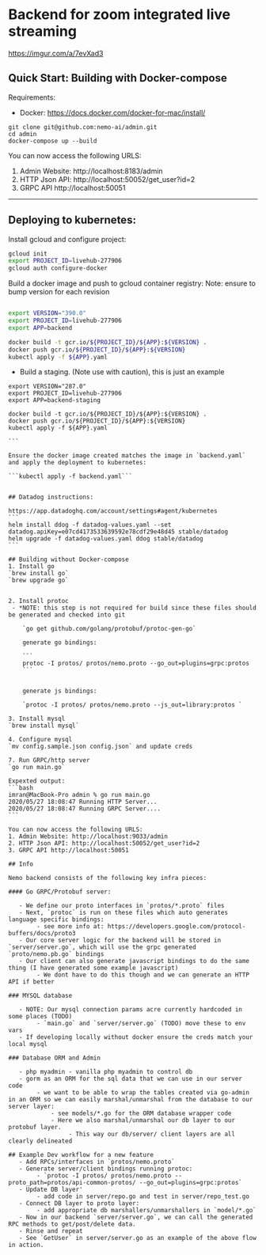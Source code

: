# Backend for zoom integrated live streaming

https://imgur.com/a/7evXad3

## Quick Start: Building with Docker-compose

Requirements:
- Docker: https://docs.docker.com/docker-for-mac/install/

```
git clone git@github.com:nemo-ai/admin.git
cd admin
docker-compose up --build
```

You can now access the following URLS:
1. Admin Website: http://localhost:8183/admin
2. HTTP Json API: http://localhost:50052/get_user?id=2
3. GRPC API http://localhost:50051 
 
---

## Deploying to kubernetes:

Install gcloud and configure project:

```bash
gcloud init
export PROJECT_ID=livehub-277906
gcloud auth configure-docker
```

Build a docker image and push to gcloud container registry:
Note: ensure to bump version for each revision

```bash

export VERSION="390.0"
export PROJECT_ID=livehub-277906
export APP=backend

docker build -t gcr.io/${PROJECT_ID}/${APP}:${VERSION} .
docker push gcr.io/${PROJECT_ID}/${APP}:${VERSION}
kubectl apply -f ${APP}.yaml

```

- Build a staging.  (Note use with caution), this is just an example
````
export VERSION="287.0"
export PROJECT_ID=livehub-277906
export APP=backend-staging

docker build -t gcr.io/${PROJECT_ID}/${APP}:${VERSION} .
docker push gcr.io/${PROJECT_ID}/${APP}:${VERSION}
kubectl apply -f ${APP}.yaml

```

Ensure the docker image created matches the image in `backend.yaml` and apply the deployment to kubernetes:

```kubectl apply -f backend.yaml```


## Datadog instructions:

https://app.datadoghq.com/account/settings#agent/kubernetes
```
helm install ddog -f datadog-values.yaml --set datadog.apiKey=e07cd4173533639592e78cdf29e48d45 stable/datadog 
helm upgrade -f datadog-values.yaml ddog stable/datadog
```

## Building without Docker-compose
1. Install go
`brew install go`
`brew upgrade go`


2. Install protoc
 - *NOTE: this step is not required for build since these files should be generated and checked into git

    `go get github.com/golang/protobuf/protoc-gen-go`
    
    generate go bindings:
    
    ```
    protoc -I protos/ protos/nemo.proto --go_out=plugins=grpc:protos
    ```

    
    generate js bindings:
    
    `protoc -I protos/ protos/nemo.proto --js_out=library:protos `

3. Install mysql
`brew install mysql`

4. Configure mysql
`mv config.sample.json config.json` and update creds

7. Run GRPC/http server
`go run main.go`

Expexted output:
```bash
imran@MacBook-Pro admin % go run main.go 
2020/05/27 18:08:47 Running HTTP Server...
2020/05/27 18:08:47 Running GRPC Server....
```

You can now access the following URLS:
1. Admin Website: http://localhost:9033/admin
2. HTTP Json API: http://localhost:50052/get_user?id=2
3. GRPC API http://localhost:50051 
 
## Info

Nemo backend consists of the following key infra pieces:

#### Go GRPC/Protobuf server:

   - We define our proto interfaces in `protos/*.proto` files
   - Next, `protoc` is run on these files which auto generates language specific bindings:
        - see more info at: https://developers.google.com/protocol-buffers/docs/proto3
   - Our core server logic for the backend will be stored in `server/server.go`, which will use the grpc generated `proto/nemo.pb.go` bindings
   - Our client can also generate javascript bindings to do the same thing (I have generated some example javascript)
        - We dont have to do this though and we can generate an HTTP API if better 
        
### MYSQL database

   - NOTE: Our mysql connection params acre currently hardcoded in some places (TODO) 
        - `main.go` and `server/server.go` (TODO) move these to env vars
   - If developing locally without docker ensure the creds match your local mysql 

### Database ORM and Admin

   - php myadmin - vanilla php myadmin to control db
   - gorm as an ORM for the sql data that we can use in our server code
        - we want to be able to wrap the tables created via go-admin in an ORM so we can easily marshal/unmarshal from the database to our server layer:
            - see models/*.go for the ORM database wrapper code
            - Here we also marshal/unmarshal our db layer to our protobuf layer. 
                 - This way our db/server/ client layers are all clearly delineated

## Example Dev workflow for a new feature
   - Add RPCs/interfaces in `protos/nemo.proto`
   - Generate server/client bindings running protoc: 
        - `protoc -I protos/ protos/nemo.proto --proto_path=protos/api-common-protos/ --go_out=plugins=grpc:protos`
   - Update DB layer'
        - add code in server/repo.go and test in server/repo_test.go
   - Connect DB layer to proto layer:
        - add appropriate db marshallers/unmarshallers in `model/*.go` 
   - Now in our backend `server/server.go`, we can call the generated RPC methods to get/post/delete data. 
   - Rinse and repeat
   - See `GetUser` in server/server.go as an example of the above flow in action.


